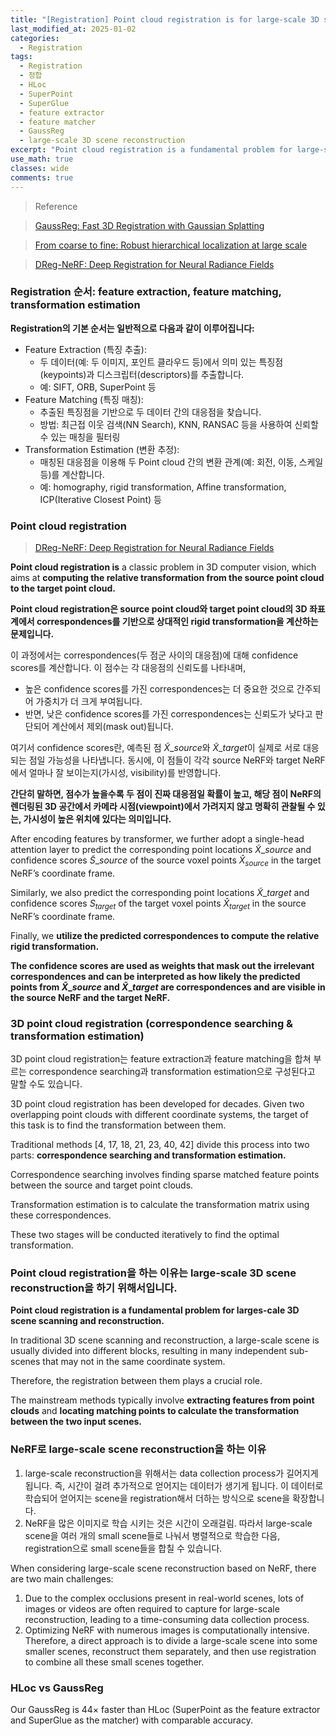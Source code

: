 ```yaml
---
title: "[Registration] Point cloud registration is for large-scale 3D scene reconstruction"
last_modified_at: 2025-01-02
categories:
  - Registration
tags:
  - Registration
  - 정합
  - HLoc
  - SuperPoint
  - SuperGlue
  - feature extractor
  - feature matcher
  - GaussReg
  - large-scale 3D scene reconstruction
excerpt: "Point cloud registration is a fundamental problem for large-scale 3D scene scanning and reconstruction"
use_math: true
classes: wide
comments: true
---
```


> Reference

> [GaussReg: Fast 3D Registration with Gaussian Splatting](https://www.ecva.net/papers/eccv_2024/papers_ECCV/papers/02380.pdf)

> [From coarse to fine: Robust hierarchical localization at large scale](https://openaccess.thecvf.com/content_CVPR_2019/papers/Sarlin_From_Coarse_to_Fine_Robust_Hierarchical_Localization_at_Large_Scale_CVPR_2019_paper.pdf)

> [DReg-NeRF: Deep Registration for Neural Radiance Fields](https://openaccess.thecvf.com/content/ICCV2023/papers/Chen_DReg-NeRF_Deep_Registration_for_Neural_Radiance_Fields_ICCV_2023_paper.pdf)

### Registration 순서: feature extraction, feature matching, transformation estimation

**Registration의 기본 순서는 일반적으로 다음과 같이 이루어집니다:**

- Feature Extraction (특징 추출):
  - 두 데이터(예: 두 이미지, 포인트 클라우드 등)에서 의미 있는 특징점(keypoints)과 디스크립터(descriptors)를 추출합니다.
  - 예: SIFT, ORB, SuperPoint 등
- Feature Matching (특징 매칭):
  - 추출된 특징점을 기반으로 두 데이터 간의 대응점을 찾습니다.
  - 방법: 최근접 이웃 검색(NN Search), KNN, RANSAC 등을 사용하여 신뢰할 수 있는 매칭을 필터링
- Transformation Estimation (변환 추정):
  - 매칭된 대응점을 이용해 두 Point cloud 간의 변환 관계(예: 회전, 이동, 스케일 등)를 계산합니다.
  - 예: homography, rigid transformation, Affine transformation, ICP(Iterative Closest Point) 등
 
### Point cloud registration

> [DReg-NeRF: Deep Registration for Neural Radiance Fields](https://openaccess.thecvf.com/content/ICCV2023/papers/Chen_DReg-NeRF_Deep_Registration_for_Neural_Radiance_Fields_ICCV_2023_paper.pdf)

**Point cloud registration is** a classic problem in 3D computer vision, which aims at **computing the relative transformation from the source point cloud to the target point cloud.**

**Point cloud registration은 source point cloud와 target point cloud의 3D 좌표계에서 correspondences를 기반으로 상대적인 rigid transformation을 계산하는 문제입니다.**

이 과정에서는 correspondences(두 점군 사이의 대응점)에 대해 confidence scores를 계산합니다. 이 점수는 각 대응점의 신뢰도를 나타내며, 

- 높은 confidence scores를 가진 correspondences는 더 중요한 것으로 간주되어 가중치가 더 크게 부여됩니다.
- 반면, 낮은 confidence scores를 가진 correspondences는 신뢰도가 낮다고 판단되어 계산에서 제외(mask out)됩니다.

여기서 confidence scores란, 예측된 점 $\tilde{X}\_{source}$와 $\tilde{X}\_{target}$이 실제로 서로 대응되는 점일 가능성을 나타냅니다. 동시에, 이 점들이 각각 source NeRF와 target NeRF에서 얼마나 잘 보이는지(가시성, visibility)를 반영합니다. 

**간단히 말하면, 점수가 높을수록 두 점이 진짜 대응점일 확률이 높고, 해당 점이 NeRF의 렌더링된 3D 공간에서 카메라 시점(viewpoint)에서 가려지지 않고 명확히 관찰될 수 있는, 가시성이 높은 위치에 있다는 의미입니다.**

After encoding features by transformer, we further adopt a single-head attention layer to predict the corresponding point locations $\tilde{X}\_{source}$ and confidence scores $\tilde{S}\_{source}$ of the source voxel points $\hat{X}_{source}$ in the target NeRF’s coordinate frame. 

Similarly, we also predict the corresponding point locations $\tilde{X}\_{target}$ and confidence scores $S_{target}$ of the target voxel points $\hat{X}_{target}$ in the source NeRF’s coordinate frame. 

Finally, we **utilize the predicted correspondences to compute the relative rigid transformation.**

**The confidence scores are used as weights that mask out the irrelevant correspondences and can be interpreted as how likely the predicted points from $\tilde{X}\_source$ and $\tilde{X}\_target$ are correspondences and are visible in the source NeRF and the target NeRF.** 

### 3D point cloud registration (correspondence searching & transformation estimation)

3D point cloud registration는 feature extraction과 feature matching을 합쳐 부르는 correspondence searching과 transformation estimation으로 구성된다고 말할 수도 있습니다.

3D point cloud registration has been developed for decades. Given two overlapping point clouds with different coordinate systems, the target of this task is to find the transformation between them. 

Traditional methods [4, 17, 18, 21, 23, 40, 42] divide this process into two parts: **correspondence searching and transformation estimation.**

Correspondence searching involves finding sparse matched feature points between the source and target point clouds. 

Transformation estimation is to calculate the transformation matrix using these correspondences.

These two stages will be conducted iteratively to find the optimal transformation.

### Point cloud registration을 하는 이유는 large-scale 3D scene reconstruction을 하기 위해서입니다.

**Point cloud registration is a fundamental problem for larges-cale 3D scene scanning and reconstruction.**

In traditional 3D scene scanning and reconstruction, a large-scale scene is usually divided into different blocks, resulting in many independent sub-scenes that may not in the same coordinate system. 

Therefore, the registration between them plays a crucial role.

The mainstream methods typically involve **extracting features from point clouds** and **locating matching points to calculate the transformation between the two input scenes.**

### NeRF로 large-scale scene reconstruction을 하는 이유

1. large-scale reconstruction을 위해서는 data collection process가 길어지게 됩니다. 즉, 시간이 걸려 추가적으로 얻어지는 데이터가 생기게 됩니다. 이 데이터로 학습되어 얻어지는 scene을 registration해서 더하는 방식으로 scene을 확장합니다.
2. NeRF을 많은 이미지로 학습 시키는 것은 시간이 오래걸림. 따라서 large-scale scene을 여러 개의 small scene들로 나눠서 병렬적으로 학습한 다음, registration으로 small scene들을 합칠 수 있습니다.

When considering large-scale scene reconstruction based on NeRF, there are two main challenges: 

1. Due to the complex occlusions present in real-world scenes, lots of images or videos are often required to capture for large-scale reconstruction, leading to a time-consuming data collection process. 
2. Optimizing NeRF with numerous images is computationally intensive. Therefore, a direct approach is to divide a large-scale scene into some smaller scenes, reconstruct them separately, and then use registration to combine all these small scenes together.

### HLoc vs GaussReg

Our GaussReg is 44× faster than HLoc (SuperPoint as the feature extractor and SuperGlue as the matcher) with comparable accuracy.
